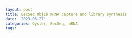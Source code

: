 ```yaml
---
layout: post
title: EecSeq Obj1b mRNA capture and library synthesis
date: '2023-06-27'
categories: Oyster, EecSeq, mRNA
tags: 
---
```

